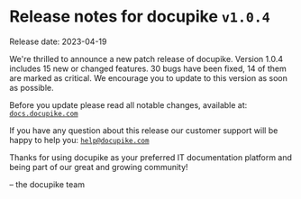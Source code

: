 # Release notes for docupike `v1.0.4`

Release date: 2023-04-19

We're thrilled to announce a new patch release of docupike. Version 1.0.4 includes 15 new or changed features. 30 bugs have been fixed, 14 of them are marked as critical. We encourage you to update to this version as soon as possible.

Before you update please read all notable changes, available at: [`docs.docupike.com`](https://docs.docupike.com/en/ref/changelog.html)

If you have any question about this release our customer support will be happy to help you: [`help@docupike.com`](mailto:help@docupike.com)

Thanks for using docupike as your preferred IT documentation platform and being part of our great and growing community!

– the docupike team
